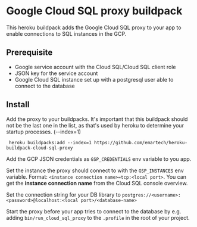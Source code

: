 # Google Cloud SQL proxy buildpack 

This heroku buildpack adds the Google Cloud SQL proxy to your app to enable
connections to SQL instances in the GCP.

## Prerequisite

- Google service account with the Cloud SQL/Cloud SQL client role
- JSON key for the service account
- Google Cloud SQL instance set up with a postgresql user able to connect 
to the database

## Install

Add the proxy to your buildpacks. It's important that this buildpack should
not be the last one in the list, as that's used by heroku to determine your 
startup processes. (--index=1)

     heroku buildpacks:add --index=1 https://github.com/emartech/heroku-buildpack-cloud-sql-proxy
     
Add the GCP JSON credentials as `GSP_CREDENTIALS` env variable to you app.

Set the instance the proxy should connect to with the `GSP_INSTANCES` env 
variable. Format: `<instance connection name>=tcp:<local port>`. You can get the
**instance connection name** from the Cloud SQL console overview.

Set the connection string for your DB library to 
`postgres://<username>:<password>@localhost:<local port>/<database-name>`

Start the proxy before your app tries to connect to the database by e.g. adding 
`bin/run_cloud_sql_proxy` to the `.profile` in the root of your project.